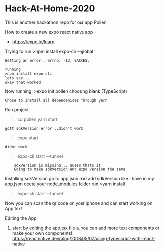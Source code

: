 # Hack-At-Home-2020
This is another hackathon repo for our app Pollen


How to create a new expo react native app
 - https://expo.io/learn

Trying to run 
    >npm install expo-cli --global

    Getting an error.. errno: -13, EACCES, 

    running
    >npm install expo-cli
    lets see...
    okay that worked

Now running: 
    >expo init pollen
        choosing blank (TypeScript)
    
    Chose to install all dependenices through yarn

Run project
>cd pollen
>yarn start

    gott sdkVersion error ..didn't work

>expo start

    didnt work

>expo-cli start --tunnel

        sdkVersion is missing .. guess thats it
        Going to make sdkVersion and expo version the same

Installing sdkVersion
go to app.json and add sdkVersion like I have in my app.json
deete your node_modules folder
run 
    >yarn install


>expo-cli start --tunnel

Now you can scan the qr code on your iphone and can start working on App.tsx!


Editing the App

1. start by editing the app,tsx file
    a. you can add more text components or make your own components!
    https://reactnative.dev/blog/2018/05/07/using-typescript-with-react-native

